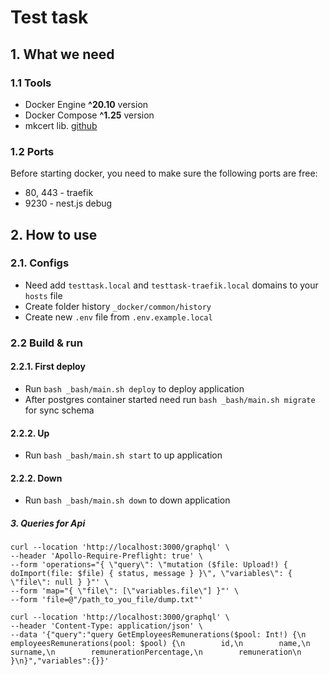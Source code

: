 # Test task

## 1. What we need

### 1.1 Tools
- Docker Engine **^20.10** version
- Docker Compose **^1.25** version
- mkcert lib. [github](https://github.com/FiloSottile/mkcert)

### 1.2 Ports

Before starting docker, you need to make sure the following ports are free:
- 80, 443 - traefik
- 9230 - nest.js debug

## 2. How to use

### 2.1. Configs

- Need add `testtask.local` and `testtask-traefik.local` domains to your `hosts` file
- Create folder history `_docker/common/history`
- Create new `.env` file from `.env.example.local`

### 2.2 Build & run

#### 2.2.1. First deploy

- Run `bash _bash/main.sh deploy` to deploy application
- After postgres container started need run `bash _bash/main.sh migrate` for sync schema

#### 2.2.2. Up

- Run `bash _bash/main.sh start` to up application

#### 2.2.2. Down

- Run `bash _bash/main.sh down` to down application

##### 3. Queries for Api

```For upload file dump
curl --location 'http://localhost:3000/graphql' \
--header 'Apollo-Require-Preflight: true' \
--form 'operations="{ \"query\": \"mutation ($file: Upload!) { doImport(file: $file) { status, message } }\", \"variables\": { \"file\": null } }"' \
--form 'map="{ \"file\": [\"variables.file\"] }"' \
--form 'file=@"/path_to_you_file/dump.txt"'
```

```For get employees remunerations
curl --location 'http://localhost:3000/graphql' \
--header 'Content-Type: application/json' \
--data '{"query":"query GetEmployeesRemunerations($pool: Int!) {\n    employeesRemunerations(pool: $pool) {\n        id,\n        name,\n        surname,\n        remunerationPercentage,\n        remuneration\n    }\n}","variables":{}}'
```

